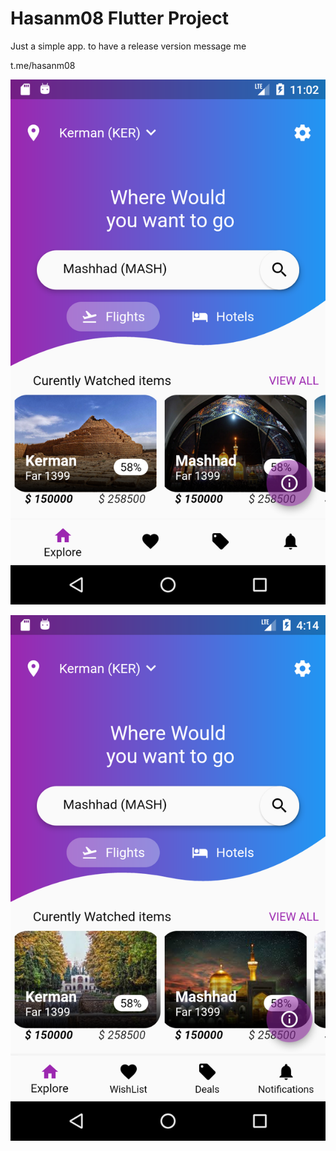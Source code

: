 # Hasanm08 Flutter Project

Just a simple app. to have a release version message me
<p></p>
t.me/hasanm08
<p></p>
<p></p>


<p align="center">
  <img  src="Screenshot2.png">
</p>
<p align="center">
  <img  src="Screenshot.png">
</p>

